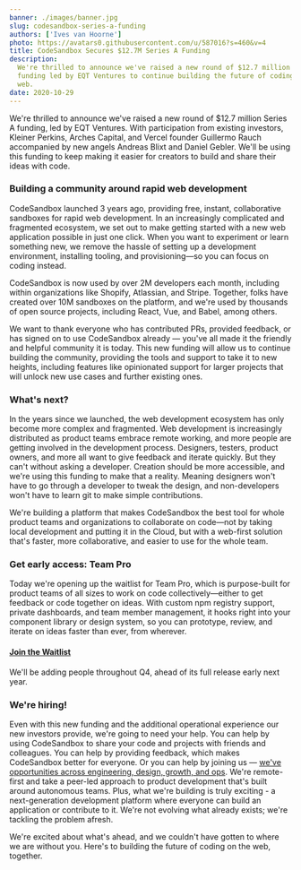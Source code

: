 ```yaml
---
banner: ./images/banner.jpg
slug: codesandbox-series-a-funding
authors: ['Ives van Hoorne']
photo: https://avatars0.githubusercontent.com/u/587016?s=460&v=4
title: CodeSandbox Secures $12.7M Series A Funding
description:
  We're thrilled to announce we've raised a new round of $12.7 million Series A
  funding led by EQT Ventures to continue building the future of coding on the
  web.
date: 2020-10-29
---
```


We're thrilled to announce we've raised a new round of \$12.7 million Series A
funding, led by EQT Ventures. With participation from existing investors,
Kleiner Perkins, Arches Capital, and Vercel founder Guillermo Rauch accompanied
by new angels Andreas Blixt and Daniel Gebler. We'll be using this funding to
keep making it easier for creators to build and share their ideas with code.

### Building a community around rapid web development

CodeSandbox launched 3 years ago, providing free, instant, collaborative
sandboxes for rapid web development. In an increasingly complicated and
fragmented ecosystem, we set out to make getting started with a new web
application possible in just one click. When you want to experiment or learn
something new, we remove the hassle of setting up a development environment,
installing tooling, and provisioning—so you can focus on coding instead.

CodeSandbox is now used by over 2M developers each month, including within
organizations like Shopify, Atlassian, and Stripe. Together, folks have created
over 10M sandboxes on the platform, and we're used by thousands of open source
projects, including React, Vue, and Babel, among others.

We want to thank everyone who has contributed PRs, provided feedback, or has
signed on to use CodeSandbox already — you've all made it the friendly and
helpful community it is today. This new funding will allow us to continue
building the community, providing the tools and support to take it to new
heights, including features like opinionated support for larger projects that
will unlock new use cases and further existing ones.

### What's next?

In the years since we launched, the web development ecosystem has only become
more complex and fragmented. Web development is increasingly distributed as
product teams embrace remote working, and more people are getting involved in
the development process. Designers, testers, product owners, and more all want
to give feedback and iterate quickly. But they can't without asking a developer.
Creation should be more accessible, and we're using this funding to make that a
reality. Meaning designers won't have to go through a developer to tweak the
design, and non-developers won't have to learn git to make simple contributions.

We're building a platform that makes CodeSandbox the best tool for whole product
teams and organizations to collaborate on code—not by taking local development
and putting it in the Cloud, but with a web-first solution that's faster, more
collaborative, and easier to use for the whole team.

### Get early access: Team Pro

Today we're opening up the waitlist for Team Pro, which is purpose-built for
product teams of all sizes to work on code collectively—either to get feedback
or code together on ideas. With custom npm registry support, private dashboards,
and team member management, it hooks right into your component library or design
system, so you can prototype, review, and iterate on ideas faster than ever,
from wherever.

#### [Join the Waitlist](https://airtable.com/shrlgLSJWiX8rYqyG)

We'll be adding people throughout Q4, ahead of its full release early next year.

### We're hiring!

Even with this new funding and the additional operational experience our new
investors provide, we're going to need your help. You can help by using
CodeSandbox to share your code and projects with friends and colleagues. You can
help by providing feedback, which makes CodeSandbox better for everyone. Or you
can help by joining us —
[we've opportunities across engineering, design, growth, and ops](https://codesandbox.io/jobs).
We're remote-first and take a peer-led approach to product development that's
built around autonomous teams. Plus, what we're building is truly exciting - a
next-generation development platform where everyone can build an application or
contribute to it. We're not evolving what already exists; we're tackling the
problem afresh.

We're excited about what's ahead, and we couldn't have gotten to where we are
without you. Here's to building the future of coding on the web, together.
